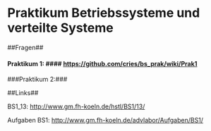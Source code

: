 Praktikum Betriebssysteme und verteilte Systeme 
=======


##Fragen##


#### Praktikum 1: ####  https://github.com/cries/bs_prak/wiki/Prak1


###Praktikum 2:###


##Links##

BS1_13: http://www.gm.fh-koeln.de/hstl/BS1/13/

Aufgaben BS1: http://www.gm.fh-koeln.de/advlabor/Aufgaben/BS1/
